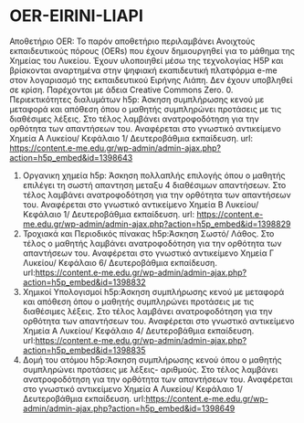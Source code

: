 # OER-EIRINI-LIAPI
Αποθετήριο OER: 
Το παρόν αποθετήριο περιλαμβάνει Ανοιχτούς εκπαιδευτικούς πόρους (OERs) που έχουν δημιουργηθεί για το μάθημα της Χημείας του Λυκείου. Έχουν υλοποιηθεί μέσω της τεχνολογίας Η5Ρ και βρίσκονται αναρτημένα στην ψηφιακή εκαπιδευτική πλατφόρμα e-me στον λογαριασμό της εκπαιδευτικού Ειρήνης Λιάπη.
Δεν έχουν υποβληθεί σε κρίση.
Παρέχονται με άδεια Creative Commons Zero.
0. Περιεκτικότητες διαλυμάτων h5p: Άσκηση συμπλήρωσης κενού με μεταφορά και απόθεση όπου ο μαθητής συμπληρώνει προτάσεις με τις διαθέσιμες λέξεις. Στο τέλος λαμβάνει ανατροφοδότηση για την ορθότητα των απαντήσεων του. Αναφέρεται στο γνωστικό αντικείμενο Χημεία Α Λυκείου/ Κεφάλαιο 1/ Δευτεροβάθμια εκπαίδευση. url: https://content.e-me.edu.gr/wp-admin/admin-ajax.php?action=h5p_embed&id=1398643
1. Οργανικη χημεία h5p: Άσκηση πολλαπλής επιλογής όπου ο μαθητής επιλέγει τη σωστή απαντηση μεταξυ 4 διαθέσιμων απαντήσεων. Στο τέλος λαμβάνει ανατροφοδότηση για την ορθότητα των απαντήσεων του. Αναφέρεται στο γνωστικό αντικείμενο Χημεία Β Λυκείου/ Κεφάλαιο 1/ Δευτεροβάθμια εκπαίδευση. url: https://content.e-me.edu.gr/wp-admin/admin-ajax.php?action=h5p_embed&id=1398829
2. Τροχιακά και Περιοδικός πίνακας h5p:Άσκηση Σωστό/ Λάθος. Στο τέλος ο μαθητής λαμβάνει ανατροφοδότηση για την ορθότητα των απαντήσεων του. Αναφέρεται στο γνωστικό αντικείμενο Χημεία Γ Λυκείου/ Κεφάλαιο 6/ Δευτεροβάθμια εκπαίδευση. url:https://content.e-me.edu.gr/wp-admin/admin-ajax.php?action=h5p_embed&id=1398832
3. Χημικοί Υπολογισμοί h5p:Άσκηση συμπλήρωσης κενού με μεταφορά και απόθεση όπου ο μαθητής συμπληρώνει προτάσεις με τις διαθέσιμες λέξεις. Στο τέλος λαμβάνει ανατροφοδότηση για την ορθότητα των απαντήσεων του. Αναφέρεται στο γνωστικό αντικείμενο Χημεία Α Λυκείου/ Κεφάλαιο 4/ Δευτεροβάθμια εκπαίδευση. url:https://content.e-me.edu.gr/wp-admin/admin-ajax.php?action=h5p_embed&id=1398835
4. Δομή του ατόμου h5p:Άσκηση συμπλήρωσης κενού  όπου ο μαθητής συμπληρώνει προτάσεις με  λέξεις- αριθμούς. Στο τέλος λαμβάνει ανατροφοδότηση για την ορθότητα των απαντήσεων του. Αναφέρεται στο γνωστικό αντικείμενο Χημεία Α Λυκείου/ Κεφάλαιο 1/ Δευτεροβάθμια εκπαίδευση. url:https://content.e-me.edu.gr/wp-admin/admin-ajax.php?action=h5p_embed&id=1398649
